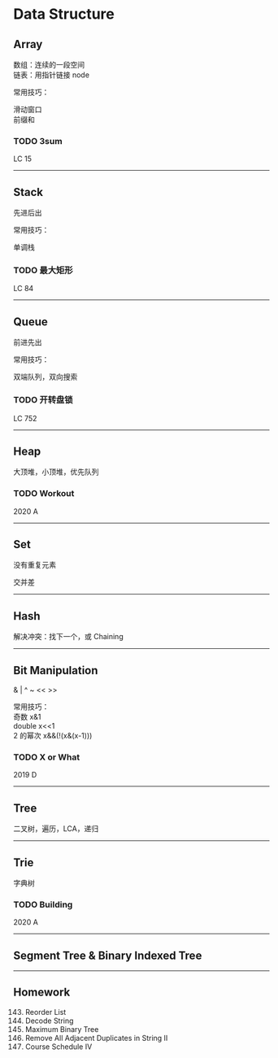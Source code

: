 # Data Structure

## Array

数组：连续的一段空间  
链表：用指针链接 node

常用技巧：

滑动窗口  
前缀和

### TODO 3sum

LC 15

***
## Stack

先进后出

常用技巧：

单调栈

### TODO 最大矩形

LC 84

***

## Queue

前进先出

常用技巧：

双端队列，双向搜索  

### TODO 开转盘锁
LC 752

***

## Heap

大顶堆，小顶堆，优先队列

### TODO Workout
2020 A 

***

## Set

没有重复元素

交并差

***

## Hash

解决冲突：找下一个，或 Chaining

***

## Bit Manipulation

& | ^ ~ << >>

常用技巧：  
奇数     x&1  
double   x<<1  
2 的幂次 x&&(!(x&(x-1)))  

### TODO X or What
2019 D

***

## Tree

二叉树，遍历，LCA，递归

***

## Trie

字典树

### TODO Building

2020 A

***

## Segment Tree & Binary Indexed Tree


***

## Homework

143. Reorder List
394. Decode String
654. Maximum Binary Tree
1209. Remove All Adjacent Duplicates in String II
1462. Course Schedule IV

